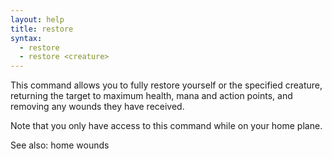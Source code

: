 ```yaml
---
layout: help
title: restore
syntax:
  - restore
  - restore <creature>
---
```


This command allows you to fully restore yourself or the specified creature, 
returning the target to maximum health, mana and action points, and removing 
any wounds they have received.

Note that you only have access to this command while on your home plane.

See also: home wounds
